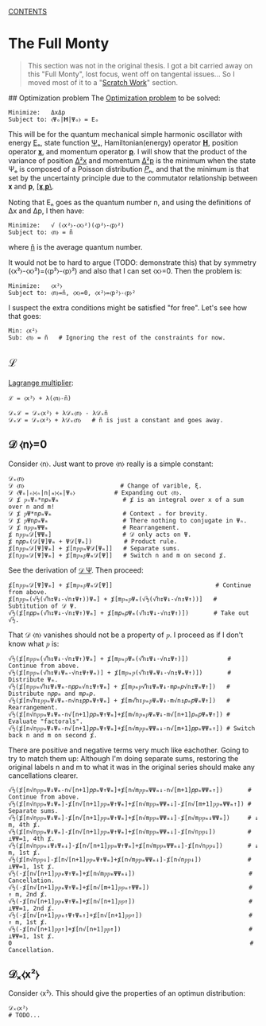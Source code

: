 [CONTENTS](CONTENTS.md)

# The Full Monty

> This section was not in the original thesis.
> I got a bit carried away on this "Full Monty", lost focus, went off on tangental issues...
> So I moved most of it to a "[Scratch Work](SCRATCH.md)" section.

##<a name="85"></a> Optimization problem
The [Optimization problem](http://en.wikipedia.org/wiki/Optimization_problem)
to be solved:

    Minimize:   ΔxΔp
    Subject to: ⧼Ψₒ|𝐇|Ψₒ⧽ = Eₒ

This will be for the quantum mechanical simple harmonic oscillator
with energy [Eₒ](SCRATCH.md#k5Y),
state function [Ψₒ](SCRATCH.md#lHR),
Hamiltonian(energy) operator [𝐇](SCRATCH.md#bdY),
position operator [𝐱](SCRATCH.md#0bH), and
momentum operator [𝐩](SCRATCH.md#w6M).
I will show that the product of the variance of position [Δ²x](SCRATCH.md#oY8)
and momentum [Δ²p](SCRATCH.md#k94) is the minimum when the state Ψₒ
is composed of a Poisson distribution [𝑃ₙ](SCRATCH.md#o0H), and
that the minimum is that set by the uncertainty principle
due to the commutator relationship between 𝐱 and 𝐩, [&#91;𝐱,𝐩&#92;](SCRATCH.md#bST).

Noting that Eₙ goes as the quantum number n, and
using the definitions of Δx and Δp, I then have:

    Minimize:   √ (⧼x²⧽-⧼x⧽²)(⧼p²⧽-⧼p⧽²)
    Subject to: ⧼n⧽ = ñ

where [ñ](SCRATCH.md#Ojo) is the average quantum number.

It would not be to hard to argue (TODO: demonstrate this) that
by symmetry (⧼x²⧽-⧼x⧽²)=(⧼p²⧽-⧼p⧽²) and also that I can set ⧼x⧽=0.
Then the problem is:

    Minimize:   ⧼x²⧽
    Subject to: ⧼n⧽=ñ, ⧼x⧽=0, ⧼x²⧽=⧼p²⧽-⧼p⧽²

I suspect the extra conditions might be satisfied "for free".
Let's see how that goes:

    Min: ⧼x²⧽
    Sub: ⧼n⧽ = ñ   # Ignoring the rest of the constraints for now.

## ℒ
[Lagrange multiplier](http://en.wikipedia.org/wiki/Lagrange_multiplier):

    ℒ = ⧼x²⧽ + λ(⧼n⧽-ñ)

    𝒟ₓℒ = 𝒟ₓ⧼x²⧽ + λ𝒟ₓ⧼n⧽ - λ𝒟ₓñ
    𝒟ₓℒ = 𝒟ₓ⧼x²⧽ + λ𝒟ₓ⧼n⧽   # ñ is just a constant and goes away.

## 𝒟 ⧼n⧽=0
Consider ⧼n⧽.
Just want to prove ⧼n⧽ really is a simple constant:

    𝒟ₓ⧼n⧽
    𝒟 ⧼n⧽                           # Change of varible, ξ.
    𝒟 ⧼Ψₒ|ₙ⧽⧼ₙ|n|ₘ⧽⧼ₘ|Ψₒ⧽           # Expanding out ⧼n⧽.
    𝒟 ⨋ 𝑝ₙΨₙ*n𝑝ₘΨₘ                  # ⨋ is an integral over x of a sum over n and m!
    𝒟 ⨋ 𝑝Ψ*n𝑝ₘΨₘ                    # Context ₙ for brevity.
    𝒟 ⨋ 𝑝Ψn𝑝ₘΨₘ                     # There nothing to conjugate in Ψₙ.
    𝒟 ⨋ n𝑝𝑝ₘΨΨₘ                     # Rearrangement.
    ⨋ n𝑝𝑝ₘ𝒟[ΨΨₘ]                    # 𝒟 only acts on Ψ.
    ⨋ n𝑝𝑝ₘ(𝒟[Ψ]Ψₘ + Ψ𝒟[Ψₘ])         # Product rule.
    ⨋[n𝑝𝑝ₘ𝒟[Ψ]Ψₘ] + ⨋[n𝑝𝑝ₘΨ𝒟[Ψₘ]]   # Separate sums.
    ⨋[n𝑝𝑝ₘ𝒟[Ψ]Ψₘ] + ⨋[m𝑝ₘ𝑝Ψₘ𝒟[Ψ]]   # Switch n and m on second ⨋.

See the derivation of [𝒟 Ψ](SCRATCH.md#W3A).  Then proceed:

    ⨋[n𝑝𝑝ₘ𝒟[Ψ]Ψₘ] + ⨋[m𝑝ₘ𝑝Ψₘ𝒟[Ψ]]                             # Continue from above.
    ⨋[n𝑝𝑝ₘ(√½(√ŉ↧Ψ↓-√n↥Ψ↑))Ψₘ] + ⨋[m𝑝ₘ𝑝Ψₘ(√½(√ŉ↧Ψ↓-√n↥Ψ↑))]   # Subtitution of 𝒟 Ψ.
    √½(⨋[n𝑝𝑝ₘ(√ŉ↧Ψ↓-√n↥Ψ↑)Ψₘ] + ⨋[m𝑝ₘ𝑝Ψₘ(√ŉ↧Ψ↓-√n↥Ψ↑)])       # Take out √½.

That 𝒟 ⧼n⧽ vanishes should not be a property of 𝑝.
I proceed as if I don't know what 𝑝 is:

    √½(⨋[n𝑝𝑝ₘ(√ŉ↧Ψ↓-√n↥Ψ↑)Ψₘ] + ⨋[m𝑝ₘ𝑝Ψₘ(√ŉ↧Ψ↓-√n↥Ψ↑)])           # Continue from above.
    √½(⨋[n𝑝𝑝ₘ(√ŉ↧Ψ↓Ψₘ-√n↥Ψ↑Ψₘ)] + ⨋[m𝑝ₘ𝑝(√ŉ↧ΨₘΨ↓-√n↥ΨₘΨ↑)])       # Distribute Ψₘ.
    √½(⨋[n𝑝𝑝ₘ√ŉ↧Ψ↓Ψₘ-n𝑝𝑝ₘ√n↥Ψ↑Ψₘ] + ⨋[m𝑝ₘ𝑝√ŉ↧ΨₘΨ↓-m𝑝ₘ𝑝√n↥ΨₘΨ↑])   # Distribute n𝑝𝑝ₘ and m𝑝ₘ𝑝.
    √½(⨋[n√ŉ↧𝑝𝑝ₘΨ↓Ψₘ-n√n↥𝑝𝑝ₘΨ↑Ψₘ] + ⨋[m√ŉ↧𝑝ₘ𝑝ΨₘΨ↓-m√n↥𝑝ₘ𝑝ΨₘΨ↑])   # Rearrangement.
    √½(⨋[n√n𝑝𝑝ₘΨ↓Ψₘ-n√[n+1]𝑝𝑝ₘΨ↑Ψₘ]+⨋[m√n𝑝ₘ𝑝ΨₘΨ↓-m√[n+1]𝑝ₘ𝑝ΨₘΨ↑]) # Evaluate "factorals".
    √½(⨋[n√n𝑝𝑝ₘΨ↓Ψₘ-n√[n+1]𝑝𝑝ₘΨ↑Ψₘ]+⨋[n√m𝑝𝑝ₘΨΨₘ↓-n√[m+1]𝑝𝑝ₘΨΨₘ↑]) # Switch back n and m on second ⨋.

There are positive and negative terms very much like eachother.
Going to try to match them up:
Although I'm doing separate sums,
restoring the original labels n and m to what it was in the original series
should make any cancellations clearer.

    √½(⨋[n√n𝑝𝑝ₘΨ↓Ψₘ-n√[n+1]𝑝𝑝ₘΨ↑Ψₘ]+⨋[n√m𝑝𝑝ₘΨΨₘ↓-n√[m+1]𝑝𝑝ₘΨΨₘ↑])       # Continue from above.
    √½(⨋[n√n𝑝𝑝ₘΨ↓Ψₘ]-⨋[n√[n+1]𝑝𝑝ₘΨ↑Ψₘ]+⨋[n√m𝑝𝑝ₘΨΨₘ↓]-⨋[n√[m+1]𝑝𝑝ₘΨΨₘ↑]) # Separate sums.
    √½(⨋[n√n𝑝𝑝ₘΨ↓Ψₘ]-⨋[n√[n+1]𝑝𝑝ₘΨ↑Ψₘ]+⨋[n√m𝑝𝑝ₘΨΨₘ↓]-⨋[n√m𝑝𝑝ₘ↓ΨΨₘ])     # ↓ m, 4th ⨋.
    √½(⨋[n√n𝑝𝑝ₘΨ↓Ψₘ]-⨋[n√[n+1]𝑝𝑝ₘΨ↑Ψₘ]+⨋[n√m𝑝𝑝ₘΨΨₘ↓]-⨋[n√n𝑝𝑝↓])         # ⟂ΨΨ=1, 4th ⨋.
    √½(⨋[n√n𝑝𝑝ₘ↓Ψ↓Ψₘ↓]-⨋[n√[n+1]𝑝𝑝ₘΨ↑Ψₘ]+⨋[n√m𝑝𝑝ₘΨΨₘ↓]-⨋[n√n𝑝𝑝↓])       # ↓ m, 1st ⨋.
    √½(⨋[n√n𝑝𝑝↓]-⨋[n√[n+1]𝑝𝑝ₘΨ↑Ψₘ]+⨋[n√m𝑝𝑝ₘΨΨₘ↓]-⨋[n√n𝑝𝑝↓])             # ⟂ΨΨ=1, 1st ⨋.
    √½(-⨋[n√[n+1]𝑝𝑝ₘΨ↑Ψₘ]+⨋[n√m𝑝𝑝ₘΨΨₘ↓])                                # Cancellation.
    √½(-⨋[n√[n+1]𝑝𝑝ₘΨ↑Ψₘ]+⨋[n√[m+1]𝑝𝑝ₘ↑ΨΨₘ])                            # ↑ m, 2nd ⨋.
    √½(-⨋[n√[n+1]𝑝𝑝ₘΨ↑Ψₘ]+⨋[n√[n+1]𝑝𝑝↑])                                # ⟂ΨΨ=1, 2nd ⨋.
    √½(-⨋[n√[n+1]𝑝𝑝ₘ↑Ψ↑Ψₘ↑]+⨋[n√[n+1]𝑝𝑝↑])                              # ↑ m, 1st ⨋.
    √½(-⨋[n√[n+1]𝑝𝑝↑]+⨋[n√[n+1]𝑝𝑝↑])                                    # ⟂ΨΨ=1, 1st ⨋.
    0                                                                   # Cancellation.

## 𝒟ₓ⧼x²⧽
Consider ⧼x²⧽.
This should give the properties of an optimun distribution:

    𝒟ₓ⧼x²⧽
    # TODO...
